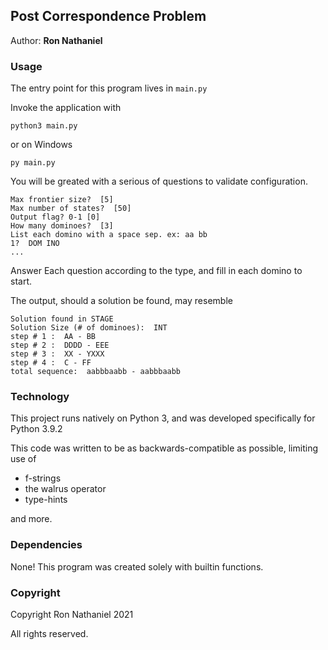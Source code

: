 
## Post Correspondence Problem

Author: **Ron Nathaniel**
 
 
 ### Usage
 
 The entry point for this program lives in `main.py`
 
 Invoke the application with 
 
    python3 main.py
    
or on Windows
 
    py main.py
    
You will be greated with a serious of questions to validate configuration.
    
    Max frontier size?  [5] 
    Max number of states?  [50] 
    Output flag? 0-1 [0] 
    How many dominoes?  [3] 
    List each domino with a space sep. ex: aa bb
    1?  DOM INO
    ...


 Answer Each question according to the type, and fill in each domino to start.
 
 The output, should a solution be found, may resemble
 
    Solution found in STAGE
    Solution Size (# of dominoes):  INT
    step # 1 :  AA - BB
    step # 2 :  DDDD - EEE
    step # 3 :  XX - YXXX
    step # 4 :  C - FF
    total sequence:  aabbbaabb - aabbbaabb

 
 
 ### Technology
    
This project runs natively on Python 3, and was developed specifically for Python 3.9.2

This code was written to be as backwards-compatible as possible, limiting use of 
- f-strings 
- the walrus operator
- type-hints

and more.

### Dependencies

None! This program was created solely with builtin functions.

### Copyright

Copyright Ron Nathaniel 2021

All rights reserved.